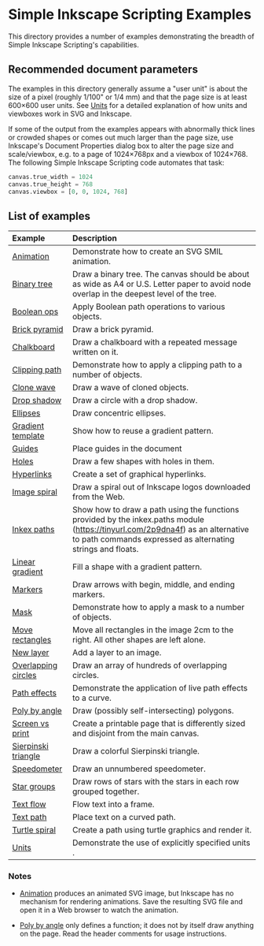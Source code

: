 Simple Inkscape Scripting Examples
==================================

This directory provides a number of examples demonstrating the breadth of Simple Inkscape Scripting's capabilities.

Recommended document parameters
-------------------------------

The examples in this directory generally assume a "user unit" is about the size of a pixel (roughly 1/100" or 1/4 mm) and that the page size is at least 600×600 user units.  See [Units](https://inkscape.gitlab.io/extensions/documentation/units.html) for a detailed explanation of how units and viewboxes work in SVG and Inkscape.

If some of the output from the examples appears with abnormally thick lines or crowded shapes or comes out much larger than the page size, use Inkscape's Document Properties dialog box to alter the page size and scale/viewbox, e.g. to a page of 1024×768px and a viewbox of 1024×768.  The following Simple Inkscape Scripting code automates that task:

```Python
canvas.true_width = 1024
canvas.true_height = 768
canvas.viewbox = [0, 0, 1024, 768]
```

List of examples
----------------

| Example | Description |
| :------ | :---------- |
| [Animation](animation.py) | Demonstrate how to create an SVG SMIL animation. |
| [Binary tree](binary_tree.py) | Draw a binary tree.  The canvas should be about as wide as A4 or U.S. Letter paper to avoid node overlap in the deepest level of the tree. |
| [Boolean ops](boolean_ops.py) | Apply Boolean path operations to various objects. |
| [Brick pyramid](brick_pyramid.py) | Draw a brick pyramid. |
| [Chalkboard](chalkboard.py) | Draw a chalkboard with a repeated message written on it. |
| [Clipping path](clipping_path.py) | Demonstrate how to apply a clipping path to a number of objects. |
| [Clone wave](clone_wave.py) | Draw a wave of cloned objects. |
| [Drop shadow](drop_shadow.py) | Draw a circle with a drop shadow. |
| [Ellipses](ellipses.py) | Draw concentric ellipses. |
| [Gradient template](gradient_template.py) | Show how to reuse a gradient pattern. |
| [Guides](guides.py) | Place guides in the document |
| [Holes](holes.py) | Draw a few shapes with holes in them. |
| [Hyperlinks](hyperlinks.py) | Create a set of graphical hyperlinks. |
| [Image spiral](image_spiral.py) | Draw a spiral out of Inkscape logos downloaded from the Web. |
| [Inkex paths](inkex_paths.py) | Show how to draw a path using the functions provided by the inkex.paths module (https://tinyurl.com/2p9dna4f) as an alternative to path commands expressed as alternating strings and floats. |
| [Linear gradient](linear_gradient.py) | Fill a shape with a gradient pattern. |
| [Markers](markers.py) | Draw arrows with begin, middle, and ending markers. |
| [Mask](mask.py) | Demonstrate how to apply a mask to a number of objects. |
| [Move rectangles](move_rectangles.py) | Move all rectangles in the image 2cm to the right.  All other shapes are left alone. |
| [New layer](new_layer.py) | Add a layer to an image. |
| [Overlapping circles](overlapping_circles.py) | Draw an array of hundreds of overlapping circles. |
| [Path effects](path_effects.py) | Demonstrate the application of live path effects to a curve. |
| [Poly by angle](poly_by_angle.py) | Draw (possibly self-intersecting) polygons. |
| [Screen vs print](screen_vs_print.py) | Create a printable page that is differently sized and disjoint from the main canvas. |
| [Sierpinski triangle](sierpinski_triangle.py) | Draw a colorful Sierpinski triangle. |
| [Speedometer](speedometer.py) | Draw an unnumbered speedometer. |
| [Star groups](star_groups.py) | Draw rows of stars with the stars in each row grouped together. |
| [Text flow](text_flow.py) | Flow text into a frame. |
| [Text path](text_path.py) | Place text on a curved path. |
| [Turtle spiral](turtle_spiral.py) | Create a path using turtle graphics and render it. |
| [Units](units.py) | Demonstrate the use of explicitly specified units . |

### Notes

* [Animation](animation.py) produces an animated SVG image, but Inkscape has no mechanism for rendering animations.  Save the resulting SVG file and open it in a Web browser to watch the animation.

* [Poly by angle](poly_by_angle.py) only defines a function; it does not by itself draw anything on the page.  Read the header comments for usage instructions.
